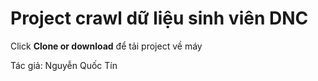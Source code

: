<h1>Project crawl dữ liệu sinh viên DNC</h1>
<p>Click <b>Clone or download</b> để tải project về máy</p>
<p>Tác giả: Nguyễn Quốc Tín</i>